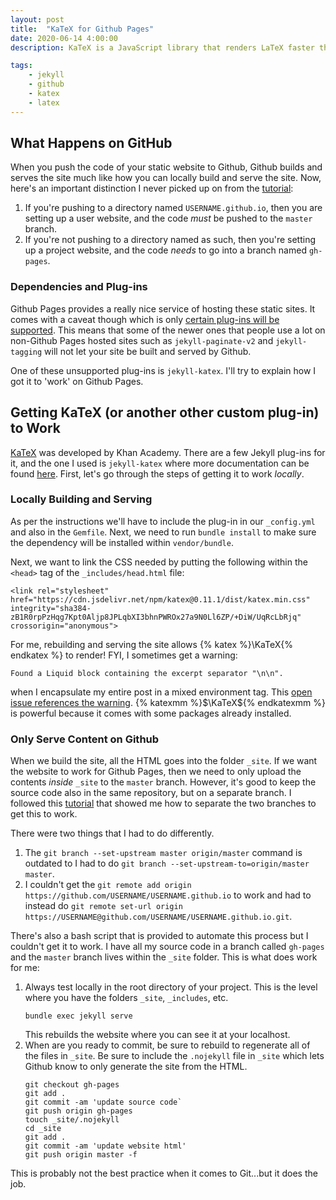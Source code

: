 ```yaml
---
layout: post
title:  "KaTeX for Github Pages"
date: 2020-06-14 4:00:00
description: KaTeX is a JavaScript library that renders LaTeX faster than MathJax. Unfortunately, Github Pages does not support the jekyll-katex plugin, but there is a way around that by building the site locally and pushing the contents of the site to master.

tags: 
    - jekyll
    - github
    - katex
    - latex
---
```

## What Happens on GitHub
When you push the code of your static website to Github, Github builds and serves the site much like how you 
can locally build and serve the site. Now, here's an important distinction I never picked up on from the [tutorial](https://help.github.com/en/github/working-with-github-pages/creating-a-github-pages-site):
1. If you're pushing to a directory named `USERNAME.github.io`, then you are setting up a user website, and 
the code *must* be pushed to the `master` branch.
2. If you're not pushing to a directory named as such, then you're setting up a project website, and the code *needs* 
to go into a branch named `gh-pages`.

### Dependencies and Plug-ins
Github Pages provides a really nice service of hosting these static sites. It comes with a caveat though which is only 
[certain plug-ins will be supported](https://pages.github.com/versions/). This means that some of the newer ones that people 
use a lot on non-Github Pages hosted sites such as `jekyll-paginate-v2` and `jekyll-tagging` will not let your site be 
built and served by Github.

One of these unsupported plug-ins is `jekyll-katex`. I'll try to explain how I got it to 'work' on Github Pages.

## Getting KaTeX (or another other custom plug-in) to Work
[KaTeX](https://katex.org/) was developed by Khan Academy. There are a few Jekyll plug-ins for it, and the one I used is 
`jekyll-katex` where more documentation can be found [here](https://github.com/linjer/jekyll-katex). First, let's go 
through the steps of getting it to work *locally*.

### Locally Building and Serving
As per the instructions we'll have to include the plug-in in our `_config.yml` and also in the `Gemfile`. Next, 
we need to run `bundle install` to make sure the dependency will be installed within `vendor/bundle`.

Next, we want to link the CSS needed by putting the following within the `<head>` tag of the `_includes/head.html` file:

```
<link rel="stylesheet" href="https://cdn.jsdelivr.net/npm/katex@0.11.1/dist/katex.min.css" integrity="sha384-zB1R0rpPzHqg7Kpt0Aljp8JPLqbXI3bhnPWROx27a9N0Ll6ZP/+DiW/UqRcLbRjq" crossorigin="anonymous">
```

For me, rebuilding and serving the site allows {% katex %}\KaTeX{% endkatex %} to render! FYI, I sometimes get a warning:

```
Found a Liquid block containing the excerpt separator "\n\n". 
```

when I encapsulate my entire post in a mixed environment tag. This [open issue references the warning](https://github.com/linjer/jekyll-katex/issues/25). 
{% katexmm %}$\KaTeX${% endkatexmm %} is powerful because it comes with some packages already installed.

### Only Serve Content on Github

When we build the site, all the HTML goes into the folder `_site`. If we want the website to work for Github Pages, then 
we need to only upload the contents *inside* `_site` to the `master` branch. However, it's good to keep the source code also 
in the same repository, but on a separate branch. I followed this [tutorial](https://www.drewsilcock.co.uk/custom-jekyll-plugins) that 
showed me how to separate the two branches to get this to work.  

There were two things that I had to do differently.
1. The `git branch --set-upstream master origin/master` command is outdated to I had to do `git branch --set-upstream-to=origin/master master`.
2. I couldn't get the `git remote add origin https://github.com/USERNAME/USERNAME.github.io` to work and had to instead do 
`git remote set-url origin https://USERNAME@github.com/USERNAME/USERNAME.github.io.git`.

There's also a bash script that is provided to automate this process but I couldn't get it to work. 
I have all my source code in a branch called `gh-pages` and the `master` branch lives within the `_site` folder.
This is what does work for me:

1. Always test locally in the root directory of your project. This is the level where you have the folders `_site`, `_includes`, etc.
   ```
   bundle exec jekyll serve
   ```
   This rebuilds the website where you can see it at your localhost.
2. When are you ready to commit, be sure to rebuild to regenerate all of the files in `_site`. Be sure to 
include the `.nojekyll` file in `_site` which lets Github know to only generate the site from the HTML.
    ```
    git checkout gh-pages
    git add .
    git commit -am 'update source code`
    git push origin gh-pages
    touch _site/.nojekyll
    cd _site
    git add .
    git commit -am 'update website html'
    git push origin master -f
    ```

This is probably not the best practice when it comes to Git...but it does the job.